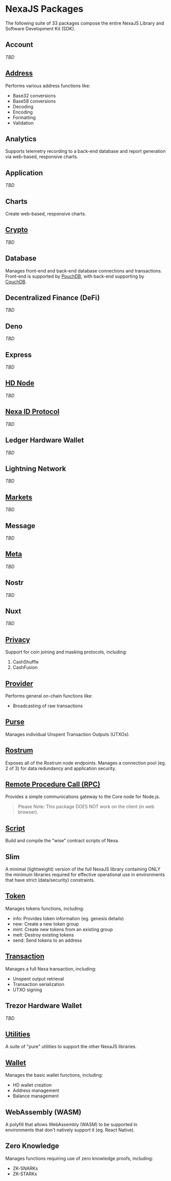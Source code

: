 # NexaJS Packages

The following suite of 33 packages compose the entire NexaJS Library and Software Development Kit (SDK).


## Account

_TBD_


## [Address](/packages/Address)

Performs various address functions like:
- Base32 conversions
- Base58 conversions
- Decoding
- Encoding
- Formatting
- Validation


## Analytics

Supports telemetry recording to a back-end database and report generation via web-based, responsive charts.


## Application

_TBD_


## Charts

Create web-based, responsive charts.


## [Crypto](/packages/Crypto)

_TBD_


## Database

Manages front-end and back-end database connections and transactions. Front-end is supported by [PouchDB](https://pouchdb.com/), with back-end supporting by [CouchDB](https://couchdb.apache.org/).


## Decentralized Finance (DeFi)

_TBD_


## Deno

_TBD_


## Express

_TBD_


## [HD Node](/packages/Hdnode)

_TBD_


## [Nexa ID Protocol](/packages/Id)

_TBD_


## Ledger Hardware Wallet

_TBD_


## Lightning Network

_TBD_


## [Markets](/packages/Markets)

_TBD_


## Message

_TBD_


## [Meta](/packages/Meta)

_TBD_


## Nostr

_TBD_


## Nuxt

_TBD_


## [Privacy](/packages/Privacy)

Support for coin joining and masking protocols, including:
1. CashShuffle
2. CashFusion


## [Provider](/packages/Provider)

Performs general on-chain functions like:
- Broadcasting of raw transactions


## [Purse](/packages/Purse)

Manages individual Unspent Transaction Outputs (UTXOs).


## [Rostrum](/packages/Rostrum)

Exposes all of the Rostrum node endpoints. Manages a connection pool (eg. 2 of 3) for data redundancy and application security.


## [Remote Procedure Call (RPC)](/packages/Rpc)

Provides a simple communications gateway to the Core node for Node.js.

> Please Note: This package DOES NOT work on the client (in web browser).


## [Script](/packages/Script)

Build and compile the "wise" contract scripts of Nexa.


## Slim

A minimal (lightweight) version of the full NexaJS library containing ONLY the minimum libraries required for effective operational use in environments that have strict (data/security) constraints.


## [Token](/packages/Token)

Manages tokens functions, including:
- info: Provides token information (eg. genesis details)
- new: Create a new token group
- mint: Create new tokens from an existing group
- melt: Destroy existing tokens
- send: Send tokens to an address


## [Transaction](/packages/Transaction)

Manages a full Nexa transaction, including:
- Unspent output retrieval
- Transaction serialization
- UTXO signing


## Trezor Hardware Wallet

_TBD_


## [Utilities](/packages/Utils)

A suite of "pure" utilities to support the other NexaJS libraries.


## [Wallet](/packages/Wallet)

Manages the basic wallet functions, including:
- HD wallet creation
- Address management
- Balance management


## WebAssembly (WASM)

A polyfill that allows WebAssembly (WASM) to be supported in environments that don't natively support it (eg. React Native).


## Zero Knowledge

Manages functions requiring use of zero knowledge proofs, including:
- ZK-SNARKs
- ZK-STARKs
